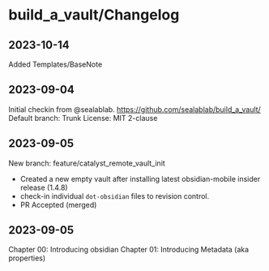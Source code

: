 # build_a_vault/Changelog 
## 2023-10-14
  Added Templates/BaseNote
## 2023-09-04
  Initial checkin from @sealablab. https://github.com/sealablab/build_a_vault/ 
  Default branch: Trunk
  License: MIT 2-clause

## 2023-09-05 
  New branch: feature/catalyst_remote_vault_init 
  * Created a new empty vault after installing latest obsidian-mobile insider release (1.4.8) 
  * check-in individual `dot-obsidian` files to revision control. 
  * PR Accepted (merged)

## 2023-09-05
 Chapter 00: Introducing obsidian 
 Chapter 01: Introducing Metadata (aka properties) 


